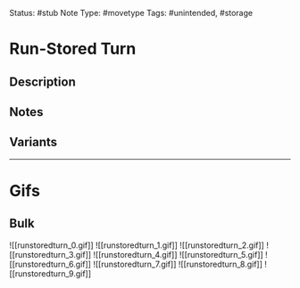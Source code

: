 Status: #stub
Note Type: #movetype
Tags: #unintended, #storage 

# Run-Stored Turn
## Description


## Notes


## Variants


___
# Gifs
## Bulk
![[runstoredturn_0.gif]]
![[runstoredturn_1.gif]]
![[runstoredturn_2.gif]]
![[runstoredturn_3.gif]]
![[runstoredturn_4.gif]]
![[runstoredturn_5.gif]]
![[runstoredturn_6.gif]]
![[runstoredturn_7.gif]]
![[runstoredturn_8.gif]]
![[runstoredturn_9.gif]]